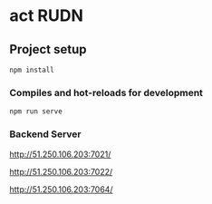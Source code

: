 # act RUDN

## Project setup
```
npm install
```

### Compiles and hot-reloads for development
```
npm run serve
```

### Backend Server 
http://51.250.106.203:7021/

http://51.250.106.203:7022/

http://51.250.106.203:7064/
